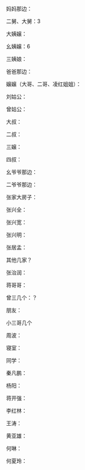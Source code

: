 妈妈那边：

二舅、大舅：3

大姨嬢：

幺姨嬢：6

三姨娘：

爸爸那边：

嬢嬢（大哥、二哥、凌红姐姐）：

刘姑公：

曾姑公：

大叔：

二叔：

三嬢：

四叔：

幺爷爷那边：

二爷爷那边：

张家大房子：

张兴全：

张兴宽：

张兴明：

张居孟：

其他几家？

张治润：

蒋哥哥：

曾三几个：？

朋友：

小三哥几个

周波：

寝室：

同学：

秦凡鹏：

杨阳：

蒋开强：

李红林：

王涛：

黄亚雄：

何琳：

何夏玲：









